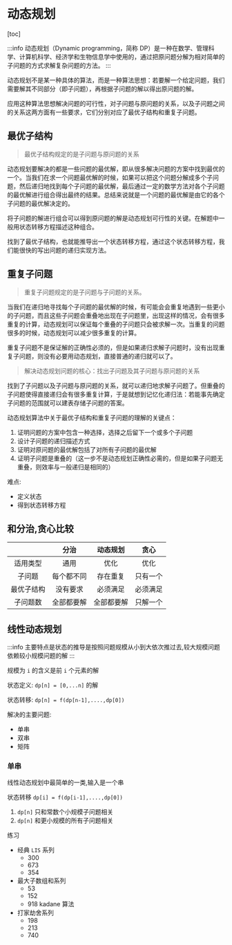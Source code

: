 # 动态规划

[toc]

:::info
动态规划（Dynamic programming，简称 DP）是一种在数学、管理科学、计算机科学、经济学和生物信息学中使用的，通过把原问题分解为相对简单的子问题的方式求解复杂问题的方法。
:::

动态规划不是某一种具体的算法，而是一种算法思想：若要解一个给定问题，我们需要解其不同部分（即子问题），再根据子问题的解以得出原问题的解。

应用这种算法思想解决问题的可行性，对子问题与原问题的关系，以及子问题之间的关系这两方面有一些要求，它们分别对应了最优子结构和重复子问题。

## 最优子结构

> 最优子结构规定的是子问题与原问题的关系

动态规划要解决的都是一些问题的最优解，即从很多解决问题的方案中找到最优的一个。当我们在求一个问题最优解的时候，如果可以把这个问题分解成多个子问题，然后递归地找到每个子问题的最优解，最后通过一定的数学方法对各个子问题的最优解进行组合得出最终的结果。总结来说就是一个问题的最优解是由它的各个子问题的最优解决定的。

将子问题的解进行组合可以得到原问题的解是动态规划可行性的关键。在解题中一般用状态转移方程描述这种组合。

找到了最优子结构，也就能推导出一个状态转移方程，通过这个状态转移方程，我们能很快的写出问题的递归实现方法。

## 重复子问题

> 重复子问题规定的是子问题与子问题的关系。

当我们在递归地寻找每个子问题的最优解的时候，有可能会会重复地遇到一些更小的子问题，而且这些子问题会重叠地出现在子问题里，出现这样的情况，会有很多重复的计算，动态规划可以保证每个重叠的子问题只会被求解一次。当重复的问题很多的时候，动态规划可以减少很多重复的计算。

重复子问题不是保证解的正确性必须的，但是如果递归求解子问题时，没有出现重复子问题，则没有必要用动态规划，直接普通的递归就可以了。

> 解决动态规划问题的核心：找出子问题及其子问题与原问题的关系

找到了子问题以及子问题与原问题的关系，就可以递归地求解子问题了。但重叠的子问题使得直接递归会有很多重复计算，于是就想到记忆化递归法：若能事先确定子问题的范围就可以建表存储子问题的答案。

动态规划算法中关于最优子结构和重复子问题的理解的关键点：

1. 证明问题的方案中包含一种选择，选择之后留下一个或多个子问题
2. 设计子问题的递归描述方式
3. 证明对原问题的最优解包括了对所有子问题的最优解
4. 证明子问题是重叠的（这一步不是动态规划正确性必需的，但是如果子问题无重叠，则效率与一般递归是相同的）

难点:

- 定义状态
- 得到状态转移方程

## 和分治,贪心比较

|            |    分治    |  动态规划  |   贪心   |
| :--------: | :--------: | :--------: | :------: |
|  适用类型  |    通用    |    优化    |   优化   |
|   子问题   | 每个都不同 |  存在重复  | 只有一个 |
| 最优子结构 |  没有要求  |  必须满足  | 必须满足 |
|  子问题数  | 全部都要解 | 全部都要解 | 只解一个 |

## 线性动态规划

:::info
主要特点是状态的推导是按照问题规模从小到大依次推过去,较大规模问题依赖较小规模问题的解
:::

规模为 `i` 的含义是前 `i` 个元素的解

状态定义: `dp[n] = [0,...n]` 的解

状态转移: `dp[n] = f(dp[n-1],....,dp[0])`

解决的主要问题:

- 单串
- 双串
- 矩阵

### 单串

线性动态规划中最简单的一类,输入是一个串

状态转移 `dp[i] = f(dp[i-1],....,dp[0])`

1. `dp[n]` 只和常数个小规模子问题相关
2. `dp[n]` 和更小规模的所有子问题相关

练习

- 经典 `LIS` 系列
  - 300
  - 673
  - 354
- 最大子数组和系列
  - 53
  - 152
  - 918 kadane 算法
- 打家劫舍系列
  - 198
  - 213
  - 740
